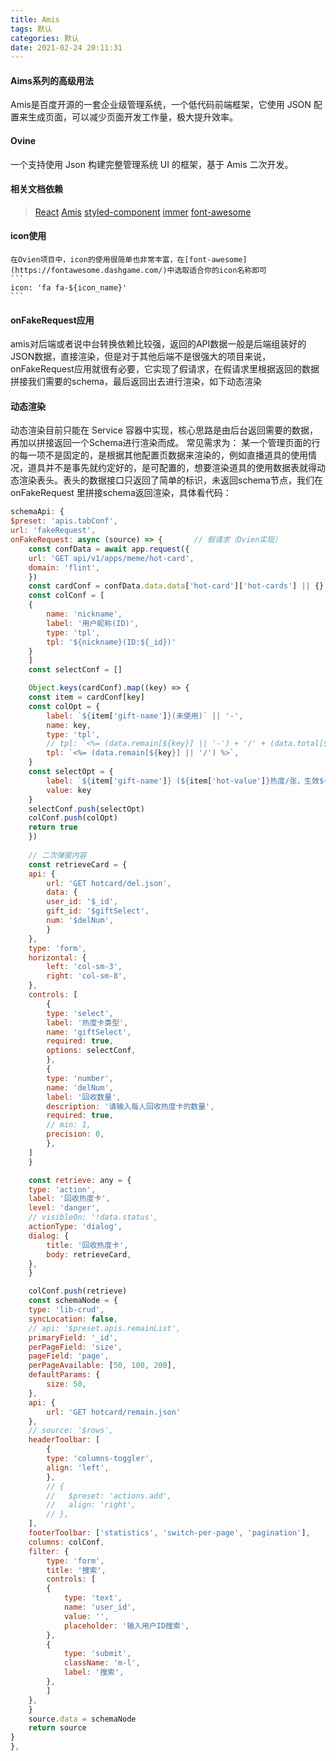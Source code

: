 ```yaml
---
title: Amis
tags: 默认
categories: 默认
date: 2021-02-24 20:11:31
---
```


#### Aims系列的高级用法  
Amis是百度开源的一套企业级管理系统，一个低代码前端框架，它使用 JSON 配置来生成页面，可以减少页面开发工作量，极大提升效率。 

#### Ovine
一个支持使用 Json 构建完整管理系统 UI 的框架，基于 Amis 二次开发。

#### 相关文档依赖

> [React](https://react.docschina.org/docs/getting-started.html)
> [Amis](https://baidu.gitee.io/amis/zh-CN/docs/index)
> [styled-component](https://github.com/artf/grapesjs)
> [immer](https://github.com/pelotom/use-methods)
> [font-awesome](https://github.com/pelotom/use-methods)

#### icon使用  
    在Ovien项目中，icon的使用很简单也非常丰富，在[font-awesome](https://fontawesome.dashgame.com/)中选取适合你的icon名称即可
    ```
    icon: 'fa fa-${icon_name}'
    ```
#### onFakeRequest应用

amis对后端或者说中台转换依赖比较强，返回的API数据一般是后端组装好的JSON数据，直接渲染，但是对于其他后端不是很强大的项目来说，onFakeRequest应用就很有必要，它实现了假请求，在假请求里根据返回的数据拼接我们需要的schema，最后返回出去进行渲染，如下动态渲染


#### 动态渲染
动态渲染目前只能在 Service 容器中实现，核心思路是由后台返回需要的数据，再加以拼接返回一个Schema进行渲染而成。
常见需求为： 某一个管理页面的行的每一项不是固定的，是根据其他配置页数据来渲染的，例如直播道具的使用情况，道具并不是事先就约定好的，是可配置的，想要渲染道具的使用数据表就得动态渲染表头。表头的数据接口只返回了简单的标识，未返回schema节点，我们在 onFakeRequest 里拼接schema返回渲染，具体看代码：

```javascript 
schemaApi: {
$preset: 'apis.tabConf',
url: 'fakeRequest',
onFakeRequest: async (source) => {       // 假请求（Ovien实现）
    const confData = await app.request({
    url: 'GET api/v1/apps/meme/hot-card',
    domain: 'flint',
    })
    const cardConf = confData.data.data['hot-card']['hot-cards'] || {}
    const colConf = [
    {
        name: 'nickname',
        label: '用户昵称(ID)',
        type: 'tpl',
        tpl: '${nickname}(ID:${_id})'
    }
    ]
    const selectConf = []

    Object.keys(cardConf).map((key) => {
    const item = cardConf[key]
    const colOpt = {
        label: `${item['gift-name']}(未使用)` || '-',
        name: key,
        type: 'tpl',
        // tpl: `<%= (data.remain[${key}] || '-') + '/' + (data.total[${key}] || '-') %>`,
        tpl: `<%= (data.remain[${key}] || '/') %>`,
    }
    const selectOpt = {
        label: `${item['gift-name']} (${item['hot-value']}热度/张，生效${item.duration}分钟)`,
        value: key
    }
    selectConf.push(selectOpt)
    colConf.push(colOpt)
    return true
    })
    
    // 二次弹窗内容
    const retrieveCard = {
    api: {
        url: 'GET hotcard/del.json',
        data: {
        user_id: '$_id',
        gift_id: '$giftSelect',
        num: '$delNum',
        }
    },
    type: 'form',
    horizontal: {
        left: 'col-sm-3',
        right: 'col-sm-8',
    },
    controls: [
        {
        type: 'select',
        label: '热度卡类型',
        name: 'giftSelect',
        required: true,
        options: selectConf,
        },
        {
        type: 'number',
        name: 'delNum',
        label: '回收数量',
        description: '请输入每人回收热度卡的数量',
        required: true,
        // min: 1,
        precision: 0,
        },
    ]
    }

    const retrieve: any = {
    type: 'action',
    label: '回收热度卡',
    level: 'danger',
    // visibleOn: '!data.status',
    actionType: 'dialog',
    dialog: {
        title: '回收热度卡',
        body: retrieveCard,
    },
    }

    colConf.push(retrieve)
    const schemaNode = {
    type: 'lib-crud',
    syncLocation: false,
    // api: '$preset.apis.remainList',
    primaryField: '_id',
    perPageField: 'size',
    pageField: 'page',
    perPageAvailable: [50, 100, 200],
    defaultParams: {
        size: 50,
    },
    api: {
        url: 'GET hotcard/remain.json'
    },
    // source: '$rows',
    headerToolbar: [
        {
        type: 'columns-toggler',
        align: 'left',
        },
        // {
        //   $preset: 'actions.add',
        //   align: 'right',
        // },
    ],
    footerToolbar: ['statistics', 'switch-per-page', 'pagination'],
    columns: colConf,
    filter: {
        type: 'form',
        title: '搜索',
        controls: [
        {
            type: 'text',
            name: 'user_id',
            value: '',
            placeholder: '输入用户ID搜索',
        },
        {
            type: 'submit',
            className: 'm-l',
            label: '搜索',
        },
        ]
    },
    }
    source.data = schemaNode
    return source
}
},

```
